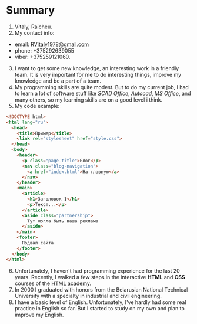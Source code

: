 # Summary

1. Vitaly, Raicheu.
2. My contact info:
  - email: RVitaly1978@gmail.com
  - phone: +375292639055
  - viber: +375259121060.
3. I want to get some new knowledge, an interesting work in a friendly team. It is very important for me to do interesting things, improve my knowledge and be a part of a team.
4. My programming skills are quite modest. But to do my current job, I had to learn a lot of software stuff like *SCAD Office*, *Autocad*, *MS Office*, and many others, so my learning skills are on a good level i think.
5. My code example:

```html
<!DOCTYPE html>
<html lang="ru">
  <head>
    <title>Пример</title>
    <link rel="stylesheet" href="style.css">
  </head>
  <body>
    <header>
      <p class="page-title">Блог</p>
      <nav class="blog-navigation">
        <a href="index.html">На главную</a>
      </nav>
    </header>
    <main>
      <article>
        <h1>Заголовок 1</h1>
        <p>Текст...</p>
      </article>
      <aside class="partnership">
        Тут могла быть ваша реклама
      </aside>
    </main>
    <footer>
      Подвал сайта
    </footer>
  </body>
</html>
```

6. Unfortunately, I haven't had programming experience for the last 20 years. Recently, I walked a few steps in the interactive **HTML** and **CSS** courses of the [HTML academy](https://htmlacademy.ru/courses).
7. In 2000 I graduated with honors from the Belarusian National Technical University with a specialty in industrial and civil engineering.
8. I have a basic level of English. Unfortunately, I've hardly had some real practice in English so far. But I started to study on my own and plan to improve my English.